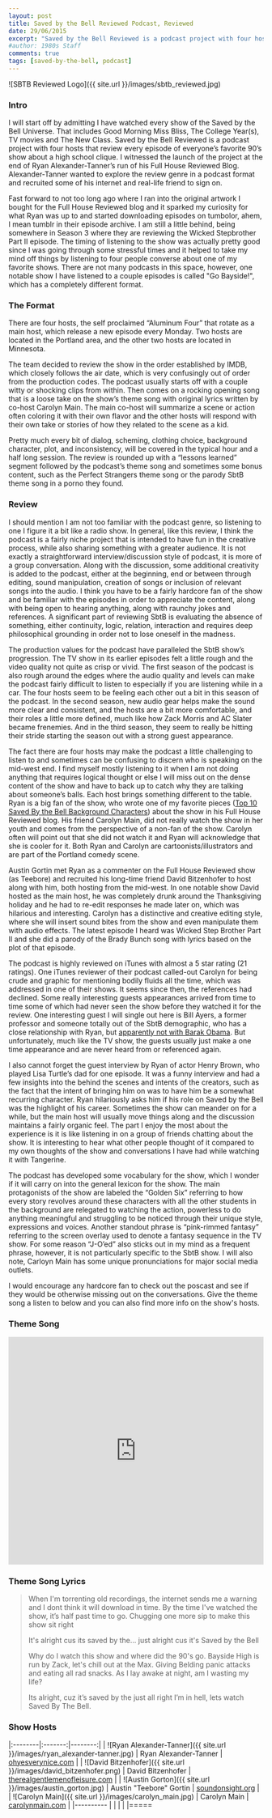 ```yaml
---
layout: post
title: Saved by the Bell Reviewed Podcast, Reviewed
date: 29/06/2015	
excerpt: "Saved by the Bell Reviewed is a podcast project with four hosts that review every episode of everyone’s favorite 90’s show about a high school clique."
#author: 1980s Staff
comments: true
tags: [saved-by-the-bell, podcast]
---
```


![SBTB Reviewed Logo]({{ site.url }}/images/sbtb_reviewed.jpg)

### Intro

I will start off by admitting I have watched every show of the Saved by the Bell Universe. That includes Good Morning Miss Bliss, The College Year(s), TV movies and The New Class. Saved by the Bell Reviewed is a podcast project with four hosts that review every episode of everyone’s favorite 90’s show about a high school clique. I witnessed the launch of the project at the end of Ryan Alexander-Tanner’s run of his Full House Reviewed Blog. Alexander-Tanner wanted to explore the review genre in a podcast format and recruited some of his internet and real-life friend to sign on. 

Fast forward to not too long ago where I ran into the original artwork I bought for the Full House Reviewed blog and it sparked my curiosity for what Ryan was up to and started downloading episodes on tumbolor, ahem, I mean tumblr in their episode archive. I am still a little behind, being somewhere in Season 3 where they are reviewing the Wicked Stepbrother Part II episode. The timing of listening to the show was actually pretty good since I was going through some stressful times and it helped to take my mind off things by listening to four people converse about one of my favorite shows. There are not many podcasts in this space, however, one notable show I have listened to a couple episodes is called "Go Bayside!", which has a completely different format.

### The Format

There are four hosts, the self proclaimed “Aluminum Four” that rotate as a main host, which release a new episode every Monday. Two hosts are located in the Portland area, and the other two hosts are located in Minnesota.

The team decided to review the show in the order established by IMDB, which closely follows the air date, which is very confusingly out of order from the production codes. The podcast usually starts off with a couple witty or shocking clips from within. Then comes on a rocking opening song that is a loose take on the show’s theme song with original lyrics written by co-host Carolyn Main. The main co-host will summarize a scene or action often coloring it with their own flavor and the other hosts will respond with their own take or stories of how they related to the scene as a kid. 

Pretty much every bit of dialog, scheming, clothing choice, background character, plot, and inconsistency, will be covered in the typical hour and a half long session. The review is rounded up with a “lessons learned” segment followed by the podcast’s theme song and sometimes some bonus content, such as the Perfect Strangers theme song or the parody SbtB theme song in a porno they found.

### Review

I should mention I am not too familiar with the podcast genre, so listening to one I figure it a bit like a radio show. In general, like this review, I think the podcast is a fairly niche project that is intended to have fun in the creative process, while also sharing something with a greater audience. It is not exactly a straightforward interview/discussion style of podcast, it is more of a group conversation. Along with the discussion, some additional creativity is added to the podcast, either at the beginning, end or between through editing, sound manipulation, creation of songs or inclusion of relevant songs into the audio. I think you have to be a fairly hardcore fan of the show and be familiar with the episodes in order to appreciate the content, along with being open to hearing anything, along with raunchy jokes and references. A significant part of reviewing SbtB is evaluating the absence of something, either continuity, logic, relation, interaction and requires deep philosophical grounding in order not to lose oneself in the madness. 

The production values for the podcast have paralleled the SbtB show’s progression. The TV show in its earlier episodes felt a little rough and the video quality not quite as crisp or vivid. The first season of the podcast is also rough around the edges where the audio quality and levels can make the podcast fairly difficult to listen to especially if you are listening while in a car. The four hosts seem to be feeling each other out a bit in this season of the podcast. In the second season, new audio gear helps make the sound more clear and consistent, and the hosts are a bit more comfortable, and their roles a little more defined, much like how Zack Morris and AC Slater became frenemies. And in the third season, they seem to really be hitting their stride starting the season out with a strong guest appearance.

The fact there are four hosts may make the podcast a little challenging to listen to and sometimes can be confusing to discern who is speaking on the mid-west end. I find myself mostly listening to it when I am not doing anything that requires logical thought or else I will miss out on the dense content of the show and have to back up to catch why they are talking about someone’s balls. Each host brings something different to the table. Ryan is a big fan of the show, who wrote one of my favorite pieces ([Top 10 Saved By the Bell Background Characters](https://therealfullhousereviewed.wordpress.com/2012/02/08/half-time-show-top-10-saved-by-the-bell-background-characters/)) about the show in his Full House Reviewed blog. His friend Carolyn Main, did not really watch the show in her youth and comes from the perspective of a non-fan of the show. Carolyn often will point out that she did not watch it and Ryan will acknowledge that she is cooler for it. Both Ryan and Carolyn are cartoonists/illustrators and are part of the Portland comedy scene. 

Austin Gortin met Ryan as a commenter on the Full House Reviewed show (as Teebore) and recruited his long-time friend David Bitzenhofer to host along with him, both hosting from the mid-west. In one notable show David hosted as the main host, he was completely drunk around the Thanksgiving holiday and he had to re-edit responses he made later on, which was hilarious and interesting. Carolyn has a distinctive and creative editing style, where she will insert sound bites from the show and even manipulate them with audio effects. The latest episode I heard was Wicked Step Brother Part II and she did a parody of the Brady Bunch song with lyrics based on the plot of that episode. 

The podcast is highly reviewed on iTunes with almost a 5 star rating (21 ratings). One iTunes reviewer of their podcast called-out Carolyn for being crude and graphic for mentioning bodily fluids all the time, which was addressed in one of their shows. It seems since then, the references had declined. Some really interesting guests appearances arrived from time to time some of which had never seen the show before they watched it for the review. One interesting guest I will single out here is Bill Ayers, a former professor and someone totally out of the SbtB demographic, who has a close relationship with Ryan, but [apparently not with Barak Obama](https://en.wikipedia.org/wiki/Bill_Ayers_2008_presidential_election_controversy). But unfortunately, much like the TV show, the guests usually just make a one time appearance and are never heard from or referenced again. 

I also cannot forget the guest interview by Ryan of actor Henry Brown, who played Lisa Turtle’s dad for one episode. It was a funny interview and had a few insights into the behind the scenes and intents of the creators, such as the fact that the intent of bringing him on was to have him be a somewhat recurring character. Ryan hilariously asks him if his role on Saved by the Bell was the highlight of his career. Sometimes the show can meander on for a while, but the main host will usually move things along and the discussion maintains a fairly organic feel. The part I enjoy the most about the experience is it is like listening in on a group of friends chatting about the show. It is interesting to hear what other people thought of it compared to my own thoughts of the show and conversations I have had while watching it with Tangerine. 

The podcast has developed some vocabulary for the show, which I wonder if it will carry on into the general lexicon for the show. The main protagonists of the show are labeled the “Golden Six” referring to how every story revolves around these characters with all the other students in the background are relegated to watching the action, powerless to do anything meaningful and struggling to be noticed through their unique style, expressions and voices. Another standout phrase is “pink-rimmed fantasy” referring to the screen overlay used to denote a fantasy sequence in the TV show. For some reason “J-O’ed” also sticks out in my mind as a frequent phrase, however, it is not particularly specific to the SbtB show. I will also note, Carloyn Main has some unique pronunciations for major social media outlets.

I would encourage any hardcore fan to check out the poscast and see if they would be otherwise missing out on the conversations. Give the theme song a listen to below and you can also find more info on the show's hosts.

### Theme Song

<iframe width="100%" height="450" scrolling="no" frameborder="no" src="https://w.soundcloud.com/player/?url=https%3A//api.soundcloud.com/tracks/146783466&amp;auto_play=false&amp;hide_related=false&amp;show_comments=true&amp;show_user=true&amp;show_reposts=false&amp;visual=true">  </iframe>

### Theme Song Lyrics

> When I'm torrenting old recordings, 
> the internet sends me a warning and 
> I dont think it will download in time. 
> By the time I've watched the show, 
> it’s half past time to go. 
> Chugging one more sip to make this show sit right
>
> It's alright cus its saved by the... 
> just alright cus it's Saved by the Bell
>
> Why do I watch this show 
> and where did the 90's go. 
> Bayside High is run by Zack, 
> let's chill out at the Max. 
> Giving Belding panic attacks and 
> eating all rad snacks. 
> As I lay awake at night, am I wasting my life? 
>
> Its alright, cuz it’s saved by the 
> just all right I’m in hell, 
> lets watch Saved By The Bell.

### Show Hosts


|:--------|:-------:|--------:|
| ![Ryan Alexander-Tanner]({{ site.url }}/images/ryan_alexander-tanner.jpg)   | Ryan Alexander-Tanner   | [ohyesverynice.com](http://ohyesverynice.com) |
| ![David Bitzenhofer]({{ site.url }}/images/david_bitzenhofer.png)   | David Bitzenhofer   | [therealgentlemenofleisure.com](http://www.therealgentlemenofleisure.com)   |
| ![Austin Gorton]({{ site.url }}/images/austin_gorton.jpg) | Austin "Teebore" Gortin | [soundonsight.org](http://soundonsight.org) |
| ![Carolyn Main]({{ site.url }}/images/carolyn_main.jpg)   | Carolyn Main   | [carolynmain.com](http://carolynmain.com) |
|----------
| | | |
|=====

